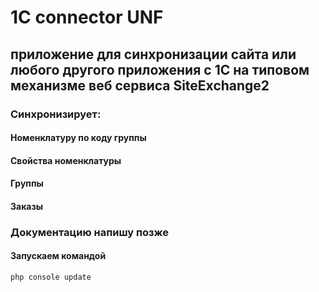 #	1C connector UNF

##	приложение для синхронизации сайта или любого другого приложения с 1C на типовом механизме веб сервиса SiteExchange2


###	Синхронизирует:

####	Номенклатуру по коду группы

####	Свойства номенклатуры

####	Группы

####	Заказы

###	Документацию напишу позже

####	Запускаем командой

```
php console update
```